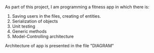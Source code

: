 As part of this project, I am programming a fitness app in which there is:
1. Saving users in the files, creating of entities.
2. Serialization of objects
3. Unit testing
4. Generic methods
5. Model-Controlling architecture

Architecture of app is presented in the file "DIAGRAM"
